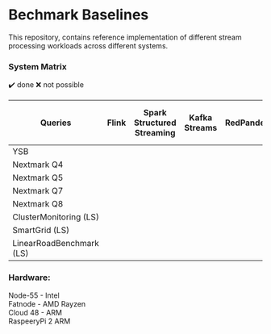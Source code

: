 # Bechmark Baselines

This repository, contains reference implementation of different stream processing workloads across different systems.

### System Matrix

:heavy_check_mark: done
:x: not possible

| Queries  | Flink | Spark Structured Streaming | Kafka Streams | RedPander | Timly Dataflow | Light Saber | Google Dataflow | Microsoft Stream Insighes / Trill | 
| ------------- | ------------- |------------- |------------- |------------- |------------- |------------- |------------- |------------- |
| YSB  |   | | | | | | |
| Nextmark Q4  |   | | | | | | |
| Nextmark Q5  |   | | | | | | |
| Nextmark Q7  |   | | | | | | |
| Nextmark Q8  |   | | | | | | |
| ClusterMonitoring (LS)  |   | | | | | | |
| SmartGrid (LS)  |   | | | | | | |
| LinearRoadBenchmark (LS)  |   | | | | | | |

### Hardware:

Node-55 - Intel   
Fatnode - AMD Rayzen   
Cloud 48 - ARM   
RaspeeryPi 2 ARM

